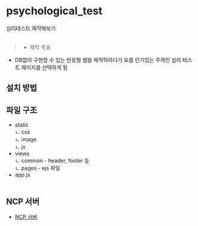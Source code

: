 # psychological_test
심리테스트 제작해보기
<br><br>

> * 제작 목표
- DB없이 구현할 수 있는 반응형 웹을 제작하려다가 요즘 인기있는 주제인 심리 테스트 페이지를 선택하게 됨

## 설치 방법

## 파일 구조
* static<br>
 ㄴ css<br>
 ㄴ image<br>
 ㄴ js<br>
* views<br>
 ㄴ common - header, footer 등<br>
 ㄴ pages - ejs 파일<br>
* app.js
<br><br>

## NCP 서버
* [NCP 서버](http://115.85.180.118:8080/)
